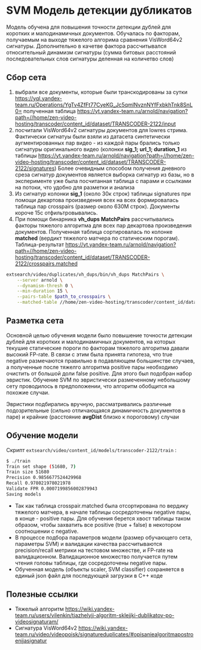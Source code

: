 # SVM  Модель детекции дубликатов
Модель обучена для повышения точности детекции дублей для коротких и малодинамичных документов. Обучалась по факторам, получаемым на выходе тяжелого алгорима сравнения VisWord64v2 сигнатуры. Дополнительно в качетве фактора рассчитывался относительный динамизм сигнатуры (сумма битовых расстояний последовательных слов сигнатуры деленная на количетво слов) 

## Сбор сета
1. выбрали все документы, которые были транскодированы за сутки https://yql.yandex-team.ru/Operations/YgTv4ZfFt77CyeKG_Jc5qmlNvznNYfFxbkhTnk8SnL0= полученная таблица https://yt.yandex-team.ru/arnold/navigation?path=//home/zen-video-hosting/transcoder/content_id/dataset/TRANSCODER-2122/input
2. посчитали VisWord64v2 сигнатуры документов для lowres стрима. Фактически сигнатуы были взяли из датасета синтетически аугментированных пар видео - из каждой пары брались только сигнатуры оригинального видео (колонки **sig_1; url_1; duration_1** из таблицы https://yt.yandex-team.ru/arnold/navigation?path=//home/zen-video-hosting/transcoder/content_id/dataset/TRANSCODER-2122/signatures) Более очевидным способом получения дневного среза сигнатур документов является выборка сигнатур из базы, но в эксперименте уже была посчитанная таблица с парами и ссылками на потоки, что удобно для разметки и анализа
3. Из сигнатур колонки **sig_1** (около 30к строк) таблицы signatures при помощи декартова произведения всех на всех формировалась таблица пар crosspairs (размер около 630М строк). Документы короче 15с отфильтровывались.
4. При помощи бинарника **vh_dups MatchPairs** рассчитывались факторы тяжелого алгоритма для всех пар декартова произведения документов. Полученная таблица сортировалась по колонке **matched** (вердикт тяжелого матчера по статическим порогам). Таблица-результат https://yt.yandex-team.ru/arnold/navigation?path=//home/zen-video-hosting/transcoder/content_id/dataset/TRANSCODER-2122/crosspairs.matched
```bash
extsearch/video/duplicates/vh_dups/bin/vh_dups MatchPairs \
    --server arnold \
    --dynamism-thresh 0 \
    --min-duration 15 \
    --pairs-table $path_to_crosspairs \
    --matched-table //home/zen-video-hosting/transcoder/content_id/dataset/TRANSCODER-2122/crosspairs.matched
```

## Разметка сета
Основной целью обучения модели было повышение точности детекции дублей для коротких и малодинамичных документов, на которых текушие статические пороги по факторам тяжелого алгоритма давали высокий FP-rate. В связи с этим была принята гипотеза, что true negative размечаются правильно в подавляющем большинстве случаев, а полученные после тяжелго алгоритма positive пары необходимо очистить от большой доли false positive. Для этого был подобран набор эвристик. Обучение SVM по эвристически размеченному небольшому сету проводилось в предположении, что алгоритм обобщится на похожие случаи.

Эвристики подбирались вручную, рассматривались различные подозрительные (сильно отличающаяся динамичность документов в паре) и крайние (расстояние **avgDist** близко к пороговому) случаи

## Обучение модели
Скрипт ```extsearch/video/content_id/models/transcoder-2122/train``` :
```bash
$ ./train
Train set shape (51680, 7)
Train size 51680
Precision 0.9856677524429968
Recall 0.978021978021978
Validate FPR 0.0007199856002879943
Saving models
```

- Так как таблица crosspair.matched была отсортирована по вердику тяжелого матчера, в начале таблицы сосредоточены negative пары, в конце - positive пары. Для обучения берется хвост таблицы таком образом, чтобы захватить все positive (true + false) в некотором соотношении с negative.
- В процессе подбора параметров модели (размер обучающего сета, параметры SVM) и валидации качества рассчитываются precision/recall метрики на тестовом множестве, и FP-rate на валидационном. Валидационное множество получается путем чтения головы таблицы, где сосредоточены negative пары.
- Обученная модель (объекты scaler, SVM classifier) сохраняется в единый json файл для последующей загрузки в C++ коде

## Полезные ссылки
- Тяжелый алгоритм https://wiki.yandex-team.ru/users/vilenkin/tjazhelyjj-algoritm-sklejjki-dublikatov-po-videosignaturam/
- Сигнатура VisWord64v2 https://wiki.yandex-team.ru/video/videopoisk/signatureduplicates/#opisaniealgoritmapostroenijasignatur
